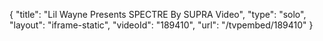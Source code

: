{
    "title": "Lil Wayne Presents SPECTRE By SUPRA Video",
    "type": "solo",
    "layout": "iframe-static",
    "videoId": "189410",
    "url": "\/tvpembed\/189410"
}